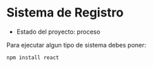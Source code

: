 <h1> Sistema de Registro </h1>

- Estado del proyecto: proceso

Para ejecutar algun tipo de sistema debes poner:

``` npm install react ```
